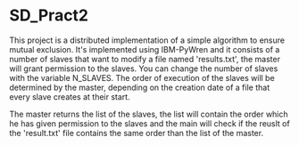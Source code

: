 # SD_Pract2
 
This project is a distributed implementation of a simple algorithm to ensure mutual exclusion.
It's implemented using IBM-PyWren and it consists of a number of slaves that want to modify a file named 'results.txt', the master will grant permission to the slaves.
You can change the number of slaves with the variable N_SLAVES. 
The order of execution of the slaves will be determined by the master, depending on the creation date of a file that every slave creates at their start.

The master returns the list of the slaves, the list will contain the order which he has given permission to the slaves and the main will check if the reuslt of the 'result.txt' file contains the same order than the list of the master.